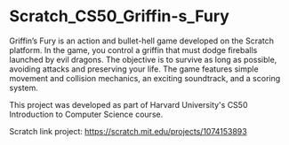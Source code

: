 # Scratch_CS50_Griffin-s_Fury
Griffin’s Fury is an action and bullet-hell game developed on the Scratch platform. In the game, you control a griffin that must dodge fireballs launched by evil dragons. The objective is to survive as long as possible, avoiding attacks and preserving your life. The game features simple movement and collision mechanics, an exciting soundtrack, and a scoring system.

This project was developed as part of Harvard University's CS50 Introduction to Computer Science course.

Scratch link project: https://scratch.mit.edu/projects/1074153893

